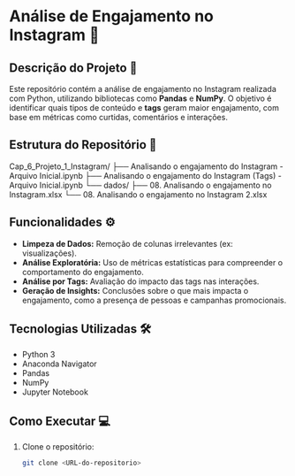 # Análise de Engajamento no Instagram 📸

## Descrição do Projeto 📄
Este repositório contém a análise de engajamento no Instagram realizada com Python, utilizando bibliotecas como **Pandas** e **NumPy**. O objetivo é identificar quais tipos de conteúdo e **tags** geram maior engajamento, com base em métricas como curtidas, comentários e interações.

## Estrutura do Repositório 💾
Cap_6_Projeto_1_Instagram/
├── Analisando o engajamento do Instagram - Arquivo Inicial.ipynb
├── Analisando o engajamento do Instagram (Tags) - Arquivo Inicial.ipynb
└── dados/
    ├── 08. Analisando o engajamento no Instagram.xlsx
    └── 08. Analisando o engajamento no Instagram 2.xlsx
    
## Funcionalidades ⚙
- **Limpeza de Dados:** Remoção de colunas irrelevantes (ex: visualizações).
- **Análise Exploratória:** Uso de métricas estatísticas para compreender o comportamento do engajamento.
- **Análise por Tags:** Avaliação do impacto das tags nas interações.
- **Geração de Insights:** Conclusões sobre o que mais impacta o engajamento, como a presença de pessoas e campanhas promocionais.

## Tecnologias Utilizadas 🛠️
- Python 3
- Anaconda Navigator
- Pandas
- NumPy
- Jupyter Notebook

## Como Executar 💻
1. Clone o repositório:
   ```bash
   git clone <URL-do-repositorio>
